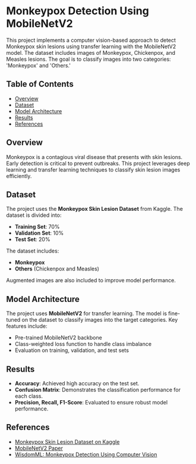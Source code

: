 # Monkeypox Detection Using MobileNetV2

This project implements a computer vision-based approach to detect Monkeypox skin lesions using transfer learning with the MobileNetV2 model. The dataset includes images of Monkeypox, Chickenpox, and Measles lesions. The goal is to classify images into two categories: 'Monkeypox' and 'Others.'

## Table of Contents
- [Overview](#overview)
- [Dataset](#dataset)
- [Model Architecture](#model-architecture)
- [Results](#results)
- [References](#references)

## Overview
Monkeypox is a contagious viral disease that presents with skin lesions. Early detection is critical to prevent outbreaks. This project leverages deep learning and transfer learning techniques to classify skin lesion images efficiently.

## Dataset
The project uses the **Monkeypox Skin Lesion Dataset** from Kaggle. The dataset is divided into:
- **Training Set**: 70%
- **Validation Set**: 10%
- **Test Set**: 20%

The dataset includes:
- **Monkeypox**
- **Others** (Chickenpox and Measles)

Augmented images are also included to improve model performance.

## Model Architecture
The project uses **MobileNetV2** for transfer learning. The model is fine-tuned on the dataset to classify images into the target categories. Key features include:
- Pre-trained MobileNetV2 backbone
- Class-weighted loss function to handle class imbalance
- Evaluation on training, validation, and test sets

## Results
- **Accuracy**: Achieved high accuracy on the test set.
- **Confusion Matrix**: Demonstrates the classification performance for each class.
- **Precision, Recall, F1-Score**: Evaluated to ensure robust model performance.

## References
- [Monkeypox Skin Lesion Dataset on Kaggle](https://www.kaggle.com/datasets/nafin59/monkeypox-skin-lesion-dataset)
- [MobileNetV2 Paper](https://arxiv.org/abs/1801.04381)
- [WisdomML: Monkeypox Detection Using Computer Vision](https://wisdomml.in/monkeypox-detection-using-computer-vision-in-python/)
